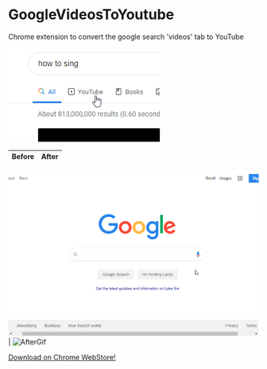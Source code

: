 # GoogleVideosToYoutube

Chrome extension to convert the google search 'videos' tab to YouTube

![Youtube Tab](https://github.com/dadur604/GoogleVideosToYoutube/raw/master/images/YouTubeTab.png)

Before | After
------------ | -------------
![Before Gif](https://github.com/dadur604/GoogleVideosToYoutube/raw/master/images/Before.gif)
 | ![AfterGif](https://github.com/dadur604/GoogleVideosToYoutube/raw/master/images/After.gif)


[Download on Chrome WebStore!](https://chrome.google.com/webstore/detail/googlevidstoyt/icooecpkkojhhfahpphhagfalfmjfjjo)
